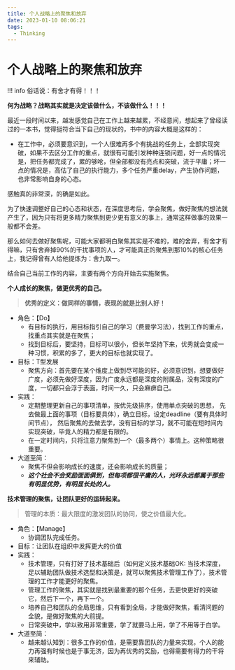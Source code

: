 ```yaml
---
title: 个人战略上的聚焦和放弃
date: 2023-01-10 08:06:21
tags:
  - Thinking
---
```

# 个人战略上的聚焦和放弃

!!! info
    俗话说：有舍才有得！！！

**何为战略？战略其实就是决定该做什么，不该做什么！！！**

最近一段时间以来，越发感觉自己在工作上越来越累，不经意间，想起来了曾经读过的一本书，觉得挺符合当下自己的现状的，书中的内容大概是这样的：

- 在工作中，必须要意识到，一个人很难再多个有挑战的任务上，全部实现突破，如果不去区分工作的重点，就很有可能引发种种连锁问题，好一点的情况是，把任务都完成了，累的够呛，但全部都没有亮点和突破，流于平庸；坏一点的情况是，高估了自己的执行能力，多个任务严重delay，产生协作问题，也非常影响自身的心态。

感触真的非常深，的确是如此。

为了快速调整好自己的心态和状态，在深度思考后，学会聚焦，做好聚焦的想法就产生了，因为只有将更多精力聚焦到更少更有意义的事上，通常这样做事的效果一般都不会差。

那么如何去做好聚焦呢，可能大家都明白聚焦其实是不难的，难的舍弃，有舍才有得嘛，只有舍弃掉90%的干扰事项的人，才可能真正的聚焦到那10%的核心任务上，我记得曾有人给他提炼为：舍九取一。

结合自己当前工作的内容，主要有两个方向开始去实施聚焦。

**个人成长的聚焦，做更优秀的自己。**

> **优秀的定义：做同样的事情，表现的就是比别人好！**

- 角色：【Do】
   - 有目标的执行，用目标指引自己的学习（费曼学习法），找到工作的重点，找重点其实就是在聚焦；
   - 找到目标后，要坚持，目标可以很小，但长年坚持下来，优秀就会变成一种习惯，积累的多了，更大的目标也就实现了。
- 目标：T型发展
   - 聚焦方向：首先要在某个维度上做到尽可能的好，必须意识到，想要做好广度，必须先做好深度，因为广度永远都是深度的附属品，没有深度的广度，一切都只会浮于表面，时间一久，只会麻痹自己。
- 实践：
   - 定期整理更新自己的事项清单，按优先级排序，使用单点突破的思想， 先去做最上面的事项（目标要具体），确立目标，设定deadline（要有具体时间节点）， 然后聚焦的去做去学，没有目标的学习，就不可能在短时间内实现突破，毕竟人的精力都是有限的。
   - 在一定时间内，只将注意力聚焦到一个（最多两个）事情上。这种策略很重要。
- 大道至简：
   - 聚焦不但会影响成长的速度，还会影响成长的质量；
   - ***这个社会不会奖励面面俱到，但每项都很平庸的人，光环永远都属于那些有明显优势，有明显长处的人。***

**技术管理的聚焦，让团队更好的运转起来。**

> 管理的本质：最大限度的激发团队的协同，使之价值最大化。

- 角色：【Manage】
   - 协调团队完成任务。
- 目标：让团队在组织中发挥更大的价值
- 实践：
   - 技术管理，只有打好了技术基础后（如何定义技术基础OK: 当技术深度，足以辅助团队做技术选型和决策是，就可以聚焦技术管理工作了），技术管理的工作才能更好的聚焦。
   - 管理工作的聚焦，其实就是找到最重要的那个任务，去更快更好的突破它，然后下一个，再下一个。
   - 培养自己和团队的全局思维，只有看到全局，才能做好聚焦，看清问题的全貌，是做好聚焦的大前提。
   - 日常突破中，学以致用非常重要，学了就要马上用，学了不用等于白学。
- 大道至简：
   - 越来越认知到：很多工作的价值，是需要靠团队的力量来实现，个人的能力再强有时候也是于事无济，因为再优秀的奖励，也得需要有得力的干将来辅助。

